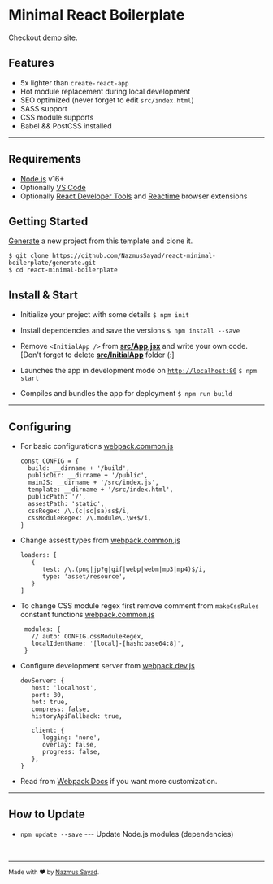 # Minimal React Boilerplate

Checkout [demo](https://react-setup.vercel.app) site.

## Features

- 5x  lighter than `create-react-app`
- Hot module replacement during local development
- SEO optimized (never forget to edit `src/index.html`)
- SASS support
- CSS module supports
- Babel && PostCSS installed

---

## Requirements

- [Node.js](https://nodejs.org/) v16+
- Optionally [VS Code](https://code.visualstudio.com/)
- Optionally [React Developer Tools](https://chrome.google.com/webstore/detail/react-developer-tools/fmkadmapgofadopljbjfkapdkoienihi?hl=en)  and [Reactime](https://chrome.google.com/webstore/detail/reactime/cgibknllccemdnfhfpmjhffpjfeidjga?hl=en) browser extensions

## Getting Started

[Generate](https://github.com/NazmusSayad/react-minimal-boilerplate/generate) a new project from this template and clone it.

```
$ git clone https://github.com/NazmusSayad/react-minimal-boilerplate/generate.git
$ cd react-minimal-boilerplate
```

##  Install & Start

- Initialize your project with some details
`$ npm init`

- Install dependencies and save the versions
`$ npm install --save`

- Remove `<InitialApp />` from **[src/App.jsx](/src/App.jsx)** and write your own code. [Don't forget to delete **[src/InitialApp](/src/InitialApp)** folder (:]

- Launches the app in development mode on [`http://localhost:80`](http://localhost:80)
`$ npm start` 

- Compiles and bundles the app for deployment
`$ npm run build`

---

## Configuring

- For basic configurations [webpack.common.js](/webpack.common.js)

   ```
  const CONFIG = {
     build: __dirname + '/build',
     publicDir: __dirname + '/public',
     mainJS: __dirname + '/src/index.js',
     template: __dirname + '/src/index.html',
     publicPath: '/',
     assestPath: 'static',
     cssRegex: /\.(c|sc|sa)ss$/i,
     cssModuleRegex: /\.module\.\w+$/i,
  }
   ```
   
   
- Change assest types from [webpack.common.js](/webpack.common.js)

   ```
   loaders: [
      {
         test: /\.(png|jp?g|gif|webp|webm|mp3|mp4)$/i,
         type: 'asset/resource',
      }
   ]
   ```
   
- To change CSS module regex first remove comment from `makeCssRules` constant functions [webpack.common.js](/webpack.common.js)

   ```
    modules: {
      // auto: CONFIG.cssModuleRegex,
      localIdentName: '[local]-[hash:base64:8]',
    }
   ```


- Configure development server from [webpack.dev.js](/webpack.dev.js)

   ```
   devServer: {
      host: 'localhost',
      port: 80,
      hot: true,
      compress: false,
      historyApiFallback: true,
      
      client: {
         logging: 'none',
         overlay: false,
         progress: false,
      },
   }
  ```

- Read from [Webpack Docs](https://webpack.js.org/configuration) if you want more customization.

---

## How to Update

- `npm update --save`  --- Update Node.js modules (dependencies)


<br/>

---

<sup>Made with ♥ by [Nazmus Sayad](https://github.com/NazmusSayad).
